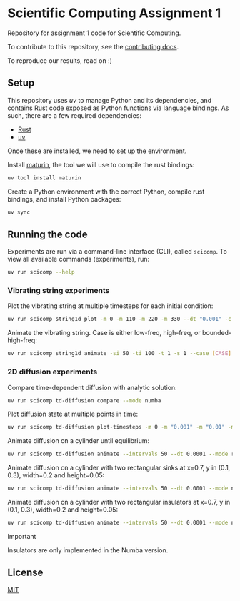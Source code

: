 # Scientific Computing Assignment 1

Repository for assignment 1 code for Scientific Computing.

To contribute to this repository, see the [contributing docs](CONTRIBUTING.md).

To reproduce our results, read on :) 

## Setup

This repository uses _uv_ to manage Python and its dependencies, and contains Rust code exposed as Python functions via language bindings. As such, there are a few required dependencies:
- [Rust](https://www.rust-lang.org/tools/install)
- [uv](https://github.com/astral-sh/uv)

Once these are installed, we need to set up the environment.

Install [maturin](https://www.maturin.rs/), the tool we will use to compile the rust bindings:
```bash
uv tool install maturin
```

Create a Python environment with the correct Python, compile rust bindings, and install Python packages:
```bash
uv sync
```

## Running the code
Experiments are run via a command-line interface (CLI), called `scicomp`. To view all available commands (experiments), run:

```bash
uv run scicomp --help
```

### Vibrating string experiments
Plot the vibrating string at multiple timesteps for each initial condition:

```bash
uv run scicomp string1d plot -m 0 -m 110 -m 220 -m 330 --dt "0.001" -c 1
```

Animate the vibrating string. Case is either low-freq, high-freq, or bounded-high-freq:

```bash
uv run scicomp string1d animate -si 50 -ti 100 -t 1 -s 1 --case [CASE]
```

### 2D diffusion experiments
Compare time-dependent diffusion with analytic solution:

```bash
uv run scicomp td-diffusion compare --mode numba
```

Plot diffusion state at multiple points in time:

```bash
uv run scicomp td-diffusion plot-timesteps -m 0 -m "0.001" -m "0.01" -m "0.1" -m "1" -d 1 --dx 0.01 --dt 0.00001 --mode rust
```

Animate diffusion on a cylinder until equilibrium:

```bash
uv run scicomp td-diffusion animate --intervals 50 --dt 0.0001 --mode rust --time-steps 2500
```

Animate diffusion on a cylinder with two rectangular sinks at x=0.7, y in (0.1, 0.3), width=0.2 and height=0.05:

```bash
uv run scicomp td-diffusion animate --intervals 50 --dt 0.0001 --mode numba --time-steps 2500 --sink-rect "0.7 0.1 0.2 0.05" --sink-rect "0.7 0.3 0.2 0.05"
```

Animate diffusion on a cylinder with two rectangular insulators at x=0.7, y in (0.1, 0.3), width=0.2 and height=0.05:

```bash
uv run scicomp td-diffusion animate --intervals 50 --dt 0.0001 --mode numba --time-steps 2500 --ins-rect "0.7 0.1 0.2 0.05" --ins-rect "0.7 0.3 0.2 0.05"
```

> [!IMPORTANT]
> Insulators are only implemented in the Numba version.

## License

[MIT](LICENSE.md)
